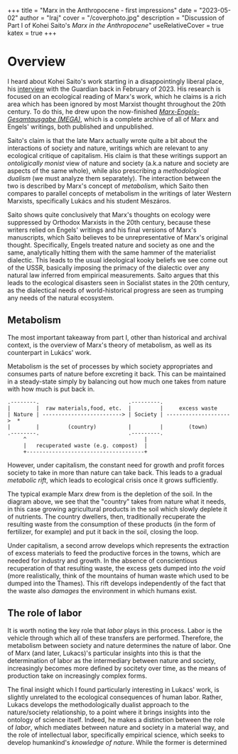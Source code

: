 +++
title = "Marx in the Anthropocene - first impressions"
date = "2023-05-02"
author = "Iraj"
cover = "/coverphoto.jpg"
description = "Discussion of Part I of Kohei Saito's *Marx in the Anthropocene*"
useRelativeCover = true
katex = true
+++

# Overview

I heard about Kohei Saito's work starting in a disappointingly liberal place, his [interview](https://www.theguardian.com/environment/2023/feb/28/a-greener-marx-kohei-saito-on-connecting-communism-with-the-climate-crisis) with the Guardian back in February of 2023. His research is focused on an ecological reading of Marx's work, which he claims is a rich area which has been ignored by most Marxist thought throughout the 20th century. To do this, he drew upon the now-finished [*Marx-Engels-Gesamtausgabe (MEGA)*](https://mega.bbaw.de/de/projektbeschreibung), which is a complete archive of all of Marx and Engels' writings, both published and unpublished.

Saito's claim is that the late Marx actually wrote quite a bit about the interactions of society and nature, writings which are relevant to any ecological critique of capitalism. His claim is that these writings support an *ontoligically monist* view of nature and society (a.k.a nature and society are aspects of the same whole), while also prescribing a *methodological dualism* (we must analyze them separately). The interaction between the two is described by Marx's concept of *metabolism*, which Saito then compares to parallel concepts of metabolism in the writings of later Western Marxists, specifically Lukács and his student Mészáros. 

Saito shows quite conclusively that Marx's thoughts on ecology were suppressed by Orthodox Marxists in the 20th century, because these writers relied on Engels' writings and his final versions of Marx's manuscripts, which Saito believes to be unrepresentative of Marx's original thought. Specifically, Engels treated nature and society as one and the same, analytically hitting them with the same hammer of the materialist dialectic. This leads to the usual ideological kooky beliefs we see come out of the USSR, basically imposing the primacy of the dialectic over any natural law inferred from empirical measurements. Saito argues that this leads to the ecological disasters seen in Socialist states in the 20th century, as the dialectical needs of world-historical progress are seen as trumping any needs of the natural ecosystem.

## Metabolism

The most important takeaway from part I, other than historical and archival context, is the overview of Marx's theory of metabolism, as well as its counterpart in Lukács' work. 

Metabolism is the set of processes by which society appropriates and consumes parts of nature before excreting it back. This can be maintained in a steady-state simply by balancing out how much one takes from nature with how much is put back in.

```goat
.--------.                            .---------.                        
|        |  raw materials,food, etc.  |         |     excess waste       
| Nature | -------------------------> | Society | -------------------->  * 
|        |         (country)          |         |        (town)          
.--------.                            .---------.                        
     ^                                     |
     |   recuperated waste (e.g. compost)  |
     +-------------------------------------+

```

However, under capitalism, the constant need for growth and profit forces society to take in more than nature can take back. This leads to a gradual *metabolic rift*, which leads to ecological crisis once it grows sufficiently. 

The typical example Marx drew from is the depletion of the soil. In the diagram above, we see that the "country" takes from nature what it needs, in this case growing agricultural products in the soil which slowly deplete it of nutrients. The country dwellers, then, traditionally recuperate the resulting waste from the consumption of these products (in the form of fertilizer, for example) and put it back in the soil, closing the loop. 

Under capitalism, a second arrow develops which represents the extraction of excess materials to feed the productive forces in the towns, which are needed for industry and growth. In the absence of conscientious recuperation of that resulting waste, the excess gets dumped into *the void* (more realistically, think of the mountains of human waste which used to be dumped into the Thames). This rift develops independently of the fact that the waste also *damages* the environment in which humans exist. 

## The role of labor

It is worth noting the key role that *labor* plays in this process. Labor is the vehicle through which all of these transfers are performed. Therefore, the metabolism between society and nature determines the nature of labor. One of Marx (and later, Lukacs)'s particular insights into this is that the determination of labor as the intermediary between nature and society, increasingly becomes more defined by socitety over time, as the means of production take on increasingly complex forms.

The final insight which I found particularly interesting in Lukacs' work, is slightly unrelated to the ecological consequences of human labor. Rather, Lukacs develops the methodologically dualist approach to the nature/society relationship, to a point where it brings insights into the ontology of science itself. Indeed, he makes a distinction between the role of *labor*, which mediates between nature and society in a material way, and the role of intellectual labor, specifically empirical science, which seeks to develop humankind's *knowledge of nature*. While the former is determined 
